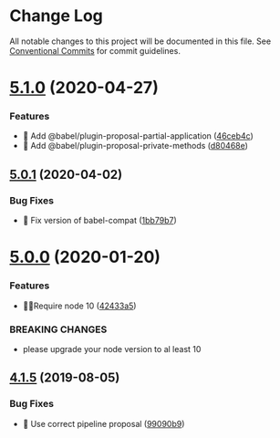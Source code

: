 # Change Log

All notable changes to this project will be documented in this file.
See [Conventional Commits](https://conventionalcommits.org) for commit guidelines.

# [5.1.0](https://github.com/accurat/accurapp/compare/babel-preset-accurapp@5.0.1...babel-preset-accurapp@5.1.0) (2020-04-27)


### Features

* 🐠 Add @babel/plugin-proposal-partial-application ([46ceb4c](https://github.com/accurat/accurapp/commit/46ceb4c1fe162eda745d80ab9a02c960df6ba994))
* 🐠 Add @babel/plugin-proposal-private-methods ([d80468e](https://github.com/accurat/accurapp/commit/d80468efd5805af5db914a378b6c5490c7a45b07))





## [5.0.1](https://github.com/accurat/accurapp/compare/babel-preset-accurapp@5.0.0...babel-preset-accurapp@5.0.1) (2020-04-02)


### Bug Fixes

* 🐛 Fix version of babel-compat ([1bb79b7](https://github.com/accurat/accurapp/commit/1bb79b7d4a71e914ca52016cc716eb9e89a4f772))





# [5.0.0](https://github.com/accurat/accurapp/compare/babel-preset-accurapp@4.1.5...babel-preset-accurapp@5.0.0) (2020-01-20)


### Features

* 👮‍♂️Require node 10 ([42433a5](https://github.com/accurat/accurapp/commit/42433a573c1bde9b152cbbb3b92f02618db30a25))


### BREAKING CHANGES

* please upgrade your node version to al least 10





## [4.1.5](https://github.com/accurat/accurapp/compare/babel-preset-accurapp@4.1.4...babel-preset-accurapp@4.1.5) (2019-08-05)


### Bug Fixes

* 🔨  Use correct pipeline proposal ([99090b9](https://github.com/accurat/accurapp/commit/99090b9))
